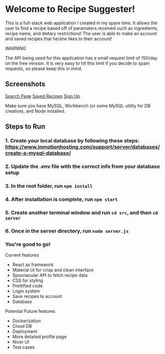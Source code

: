 # Welcome to Recipe Suggester!

This is a full-stack web application I created in my spare time. It allows the user to find a recipe based off of paramaters received such as ingredients, recipe name, and dietary restrictions! The user is able to make an account and saved recipes that he/she likes to their account! 

*WARNING*

The API being used for this application has a small request limit of 150/day on the free version. It is very easy to hit this limit if you decide to spam requests, so please keep this in mind.

## Screenshots
[Search Page](./public/images/Screenshot_2.png)
[Saved Recipes](./public/images/Screenshot_3.png)
[Sign Up](./public/images/Screenshot_4.png)

Make sure you have MySQL, Workbench (or some MySQL utility for DB creation), and Node installed.

## Steps to Run

### 1. Create your local database by following these steps: https://www.inmotionhosting.com/support/server/databases/create-a-mysql-database/

### 2. Update the .env file with the correct info from your database setup

### 3. In the root folder, run `npm install`

### 4. After installation is complete, run `npm start`

### 5. Create another terminal window and run `cd src`, and then `cd server`

### 6. Once in the server directory, run `node server.js`

### You're good to go!

Current features

- React as framework
- Material UI for crisp and clean interface
- Spoonacular API to fetch recipe data
- CSS for styling
- Prettified code
- Login system
- Save recipes to account
- Database

Potential Future features

- Dockerization
- Cloud DB
- Deployment
- More detailed profile page
- Nicer UI
- Test cases

